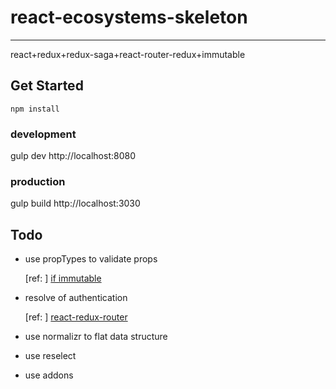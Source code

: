 # react-ecosystems-skeleton
---
react+redux+redux-saga+react-router-redux+immutable

## Get Started
```node
npm install
```
### development
gulp dev
http://localhost:8080
### production
gulp build
http://localhost:3030

## Todo

* use propTypes to validate props

    [ref: ] <a href="https://www.npmjs.com/package/react-immutable-proptypes">if immutable</a>
    
* resolve of authentication

    [ref: ] <a href="https://github.com/mjrussell/redux-auth-wrapper">react-redux-router</a>
    
* use normalizr to flat data structure
* use reselect
* use addons
